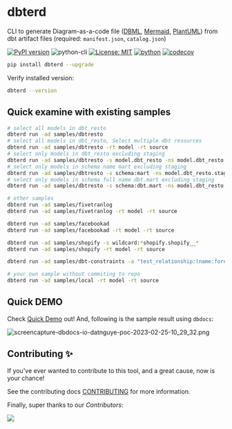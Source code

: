 # dbterd

CLI to generate Diagram-as-a-code file ([DBML](https://dbdiagram.io/d), [Mermaid](https://mermaid-js.github.io/mermaid-live-editor/), [PlantUML](https://plantuml.com/ie-diagram)) from dbt artifact files (required: `manifest.json`, `catalog.json`)

[![PyPI version](https://badge.fury.io/py/dbterd.svg)](https://pypi.org/project/dbterd/)
![python-cli](https://img.shields.io/badge/CLI-Python-FFCE3E?labelColor=14354C&logo=python&logoColor=white)
[![License: MIT](https://img.shields.io/badge/License-MIT-yellow.svg)](https://opensource.org/licenses/MIT)
[![python](https://img.shields.io/badge/Python-3.9|3.10|3.11-3776AB.svg?style=flat&logo=python&logoColor=white)](https://www.python.org)
[![codecov](https://codecov.io/gh/datnguye/dbterd/branch/main/graph/badge.svg?token=N7DMQBLH4P)](https://codecov.io/gh/datnguye/dbterd)

```bash
pip install dbterd --upgrade
```

Verify installed version:

```bash
dbterd --version
```

## Quick examine with existing samples

```bash
# select all models in dbt_resto
dbterd run -ad samples/dbtresto
# select all models in dbt_resto, Select multiple dbt resources
dbterd run -ad samples/dbtresto -rt model -rt source
# select only models in dbt_resto excluding staging
dbterd run -ad samples/dbtresto -s model.dbt_resto -ns model.dbt_resto.staging
# select only models in schema name mart excluding staging
dbterd run -ad samples/dbtresto -s schema:mart -ns model.dbt_resto.staging
# select only models in schema full name dbt.mart excluding staging
dbterd run -ad samples/dbtresto -s schema:dbt.mart -ns model.dbt_resto.staging

# other samples
dbterd run -ad samples/fivetranlog
dbterd run -ad samples/fivetranlog -rt model -rt source

dbterd run -ad samples/facebookad
dbterd run -ad samples/facebookad -rt model -rt source

dbterd run -ad samples/shopify -s wildcard:*shopify.shopify__*
dbterd run -ad samples/shopify -rt model -rt source

dbterd run -ad samples/dbt-constraints -a "test_relationship:(name:foreign_key|c_from:fk_column_name|c_to:pk_column_name)"

# your own sample without commiting to repo
dbterd run -ad samples/local -rt model -rt source
```

## Quick DEMO

Check [Quick Demo](https://dbterd.datnguyen.de/latest/nav/guide/generate-dbml.html) out! And, following is the sample result using `dbdocs`:

![screencapture-dbdocs-io-datnguye-poc-2023-02-25-10_29_32.png](https://raw.githubusercontent.com/datnguye/dbterd/main/assets/images/screencapture-dbdocs-io-datnguye-poc-2023-02-25-10_29_32.png)

## Contributing ✨

If you've ever wanted to contribute to this tool, and a great cause, now is your chance!

See the contributing docs [CONTRIBUTING](https://dbterd.datnguyen.de/latest/nav/development/contributing-guide.html) for more information.

Finally, super thanks to our *Contributors*:

<a href="https://github.com/datnguye/dbterd/graphs/contributors">
  <img src="https://contrib.rocks/image?repo=datnguye/dbterd" />
</a>

